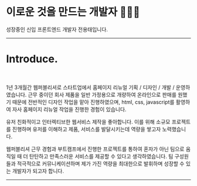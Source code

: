 
# 이로운 것을 만드는 개발자 👨🏻‍💻

성장중인 신입 프론트엔드 개발자 전용태입니다.
<br />

---
# Introduce.

<br />

1년 3개월간 웹퍼블리셔로 스타트업에서 홈페이지 리뉴얼 기획 / 디자인 / 개발 / 운영하였습니다. 근무 중이던 회사 제품을 일반 가정용으로 개량하여 온라인으로 판매를 원했기 때문에  전반적인 디자인 작업을 맡아 진행하였으며, html, css, javascript를 활영하여 자사 홈페이지 리뉴얼 작업을 진행한 경험이 있습니다.

유저 친화적이고 인터렉티브한 웹서비스 제작을 좋아합니다. 이를 위해 소규모 프로젝트를 진행하며 유저를 이해하고 제품, 서비스를 발달시키는데 역량을 쌓고자 노력했습니다. 

웹퍼블리셔 근무 경험과 부트캠프에서 진행한 프로젝트를 통하여 혼자가 아닌 팀으로 움직일 때 더 탄탄하고 만족스러운 서비스를 제공할 수 있다고 생각하였습니다. 팀 구성원들과 적극적으로 커뮤니케이션하며 제가 가진 역량을 최대한으로 발휘하며 성장할 수 있는 개발자가 되고자 합니다.

---
<br />
